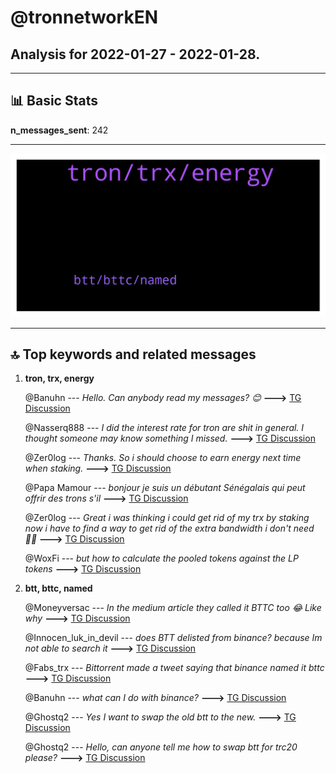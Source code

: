 # **@tronnetworkEN**
 ## Analysis for **2022-01-27** - **2022-01-28**.

---

## 📊 **Basic Stats**

**n_messages_sent**: 242

---
![wordcloud](tronnetworkEN_1Days_wordcloud.png)

---


## 🔝 **Top keywords and related messages**

1. **tron, trx, energy**

    @Banuhn --- *Hello. Can anybody read my messages? 😊* **--->** [TG Discussion](https://t.me/tronnetworkEN/3858391)

    @Nasserq888 --- *I did the interest rate for tron are shit in general. I thought someone may know something I missed.* **--->** [TG Discussion](https://t.me/tronnetworkEN/3856772)

    @Zer0log --- *Thanks. So i should choose to earn energy next time when staking.* **--->** [TG Discussion](https://t.me/tronnetworkEN/3857448)

    @Papa Mamour --- *bonjour je suis un débutant Sénégalais qui peut offrir des trons s'il* **--->** [TG Discussion](https://t.me/tronnetworkEN/3859408)

    @Zer0log --- *Great i was thinking i could get rid of my trx by staking now i have to find a way to get rid of the extra bandwidth i don't need 🤦‍♂* **--->** [TG Discussion](https://t.me/tronnetworkEN/3857380)

    @WoxFi --- *but how to calculate the pooled tokens against the LP tokens* **--->** [TG Discussion](https://t.me/tronnetworkEN/3858934)

2. **btt, bttc, named**

    @Moneyversac --- *In the medium article they called it BTTC too 😂 Like why* **--->** [TG Discussion](https://t.me/tronnetworkEN/3858857)

    @Innocen_luk_in_devil --- *does BTT delisted from binance? because Im not able to search it* **--->** [TG Discussion](https://t.me/tronnetworkEN/3858802)

    @Fabs_trx --- *Bittorrent made a tweet saying that binance named it bttc* **--->** [TG Discussion](https://t.me/tronnetworkEN/3858876)

    @Banuhn --- *what can I do with binance?* **--->** [TG Discussion](https://t.me/tronnetworkEN/3858423)

    @Ghostq2 --- *Yes I want to swap the old btt to the new.* **--->** [TG Discussion](https://t.me/tronnetworkEN/3859594)

    @Ghostq2 --- *Hello, can anyone tell me how to swap btt for trc20 please?* **--->** [TG Discussion](https://t.me/tronnetworkEN/3859578)

